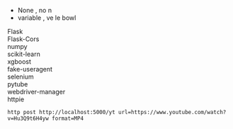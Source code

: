  - None , no n
 - variable , ve le bowl

Flask  
Flask-Cors  
numpy  
scikit-learn  
xgboost  
fake-useragent  
selenium  
pytube  
webdriver-manager  
httpie

`http post http://localhost:5000/yt url=https://www.youtube.com/watch?v=Hu3Q9t6H4yw format=MP4`
